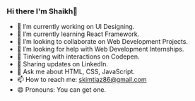### Hi there I'm Shaikh👋

<!--
**SKIMTIAZ/SKIMTIAZ** is a ✨ _special_ ✨ repository because its `README.md` (this file) appears on your GitHub profile.

Here are some ideas to get you started:
-->

- 🔭 I’m currently working on UI Designing.
- 🌱 I’m currently learning React Framework.
- 👯 I’m looking to collaborate on Web Development Projects.
- 🤔 I’m looking for help with Web Development Internships.
- 🏓 Tinkering with interactions on Codepen. 
- 💼 Sharing updates on LinkedIn. 
- 💬 Ask me about HTML, CSS, JavaScript.
- 📫 How to reach me: skimtiaz86@gmail.com
- 😄 Pronouns: You can get one.





